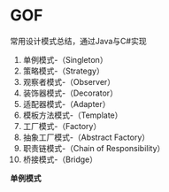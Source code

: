 # GOF
常用设计模式总结，通过Java与C#实现

1. 单例模式-（Singleton）
2. 策略模式-（Strategy）
3. 观察者模式-（Observer）
4. 装饰器模式-（Decorator）
5. 适配器模式-（Adapter）
6. 模板方法模式-（Template）
7. 工厂模式-（Factory）
8. 抽象工厂模式-（Abstract Factory）
9. 职责链模式-（Chain of Responsibility）
10. 桥接模式-（Bridge）

**单例模式**